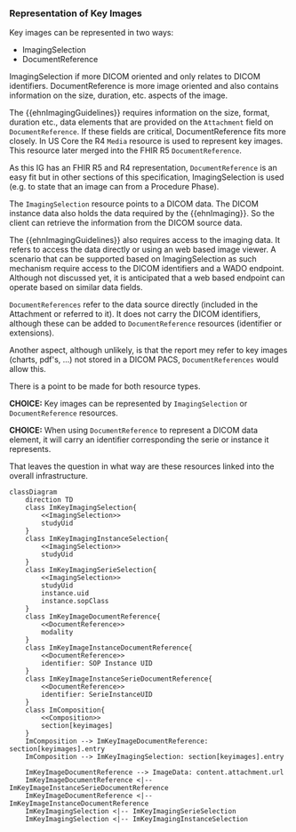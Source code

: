 ### Representation of Key Images

Key images can be represented in two ways:

* ImagingSelection
* DocumentReference

ImagingSelection if more DICOM oriented and only relates to DICOM identifiers. DocumentReference is more image oriented and also contains information on the size, duration, etc. aspects of the image.

The {{ehnImagingGuidelines}} requires information on the size, format, duration etc., data elements that are provided on the `Attachment` field on `DocumentReference`. If these fields are critical, DocumentReference fits more closely. In US Core the R4 `Media` resource is used to represent key images. This resource later merged into the FHIR R5 `DocumentReference`.

As this IG has an FHIR R5 and R4 representation, `DocumentReference` is an easy fit but in other sections of this specification, ImagingSelection is used (e.g. to state that an image can from a Procedure Phase).

The `ImagingSelection` resource points to a DICOM data. The DICOM instance data also holds the data required by the {{ehnImaging}}. So the client can retrieve the information from the DICOM source data.

The {{ehnImagingGuidelines}} also requires access to the imaging data. It refers to access the data directly or using an web based image viewer. A scenario that can be supported based on ImagingSelection as such mechanism require access to the DICOM identifiers and a WADO endpoint. Although not discussed yet, it is anticipated that a web based endpoint can operate based on similar data fields.

`DocumentReferences` refer to the data source directly (included in the Attachment or referred to it). It does not carry the DICOM identifiers, although these can be added to `DocumentReference` resources (identifier or extensions).

Another aspect, although unlikely, is that the report mey refer to key images (charts, pdf's, ...) not stored in a DICOM PACS, `DocumentReferences` would allow this.

There is a point to be made for both resource types.

**CHOICE:** Key images can be represented by `ImagingSelection` or `DocumentReference` resources.

**CHOICE:** When using `DocumentReference` to represent a DICOM data element, it will carry an identifier corresponding the serie or instance it represents.

That leaves the question in what way are these resources linked into the overall infrastructure.

```mermaid
classDiagram
    direction TD
    class ImKeyImagingSelection{ 
        <<ImagingSelection>>
        studyUid
    }
    class ImKeyImagingInstanceSelection{ 
        <<ImagingSelection>>
        studyUid
    }
    class ImKeyImagingSerieSelection{ 
        <<ImagingSelection>>
        studyUid
        instance.uid
        instance.sopClass
    }
    class ImKeyImageDocumentReference{ 
        <<DocumentReference>> 
        modality
    }
    class ImKeyImageInstanceDocumentReference{ 
        <<DocumentReference>>
        identifier: SOP Instance UID
    }
    class ImKeyImageInstanceSerieDocumentReference{ 
        <<DocumentReference>>
        identifier: SerieInstanceUID
    }
    class ImComposition{ 
        <<Composition>>
        section[keyimages]
    }
    ImComposition --> ImKeyImageDocumentReference: section[keyimages].entry
    ImComposition --> ImKeyImagingSelection: section[keyimages].entry

    ImKeyImageDocumentReference --> ImageData: content.attachment.url
    ImKeyImageDocumentReference <|-- ImKeyImageInstanceSerieDocumentReference
    ImKeyImageDocumentReference <|-- ImKeyImageInstanceDocumentReference
    ImKeyImagingSelection <|-- ImKeyImagingSerieSelection
    ImKeyImagingSelection <|-- ImKeyImagingInstanceSelection
    
```